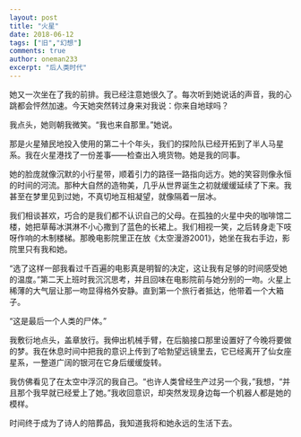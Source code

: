 ```yaml
---
layout: post
title: "火星"
date: 2018-06-12
tags: ["旧","幻想"]
comments: true
author: oneman233
excerpt: "后人类时代"
---
```


她又一次坐在了我的前排。我已经注意她很久了。每次听到她说话的声音，我的心跳都会怦然加速。今天她突然转过身来对我说：你来自地球吗？

我点头，她则朝我微笑。“我也来自那里。”她说。

那是火星殖民地投入使用的第二十个年头，我们的探险队已经开拓到了半人马星系。我在火星港找了一份差事——检查出入境货物。她是我的同事。

她的脸庞就像沉默的小行星带，顺着引力的路径一路指向远方。她的笑容则像永恒的时间的河流。那种大自然的造物美，几乎从世界诞生之初就缓缓延续了下来。我甚至在梦里见到过她，不真切地互相凝望，就像隔着一层冰。

我们相谈甚欢，巧合的是我们都不认识自己的父母。在孤独的火星中央的咖啡馆二楼，她把草莓冰淇淋不小心撒到了蓝色的长裙上。我们相视一笑，之后转身走下吱呀作响的木制楼梯。那晚电影院里正在放《太空漫游2001》，她坐在我右手边，影院里只有我和她。

“选了这样一部我看过千百遍的电影真是明智的决定，这让我有足够的时间感受她的温度。”第二天上班时我沉沉思考，并且回味在电影院前与她分别的一吻。火星上稀薄的大气层让那一吻显得格外安静。直到第一个旅行者抵达，他带着一个大箱子。

“这是最后一个人类的尸体。”

我敷衍地点头，盖章放行。我伸出机械手臂，在后脑接口那里设置好了今晚将要做的梦。我在休息时间中把我的意识上传到了哈勃望远镜里去，它已经离开了仙女座星系，一整道广阔的银河在它身后缓缓旋转。

我仿佛看见了在太空中浮沉的我自己。“也许人类曾经生产过另一个我，”我想，“并且那个我早就已经爱上了她。”我收回意识，却突然发现身边每一个机器人都是她的模样。

时间终于成为了诗人的陪葬品，我知道我将和她永远的生活下去。